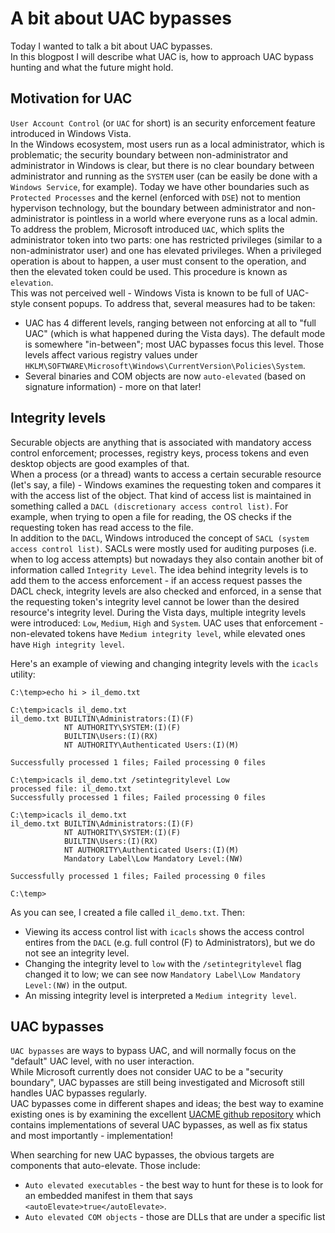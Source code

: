 # A bit about UAC bypasses
Today I wanted to talk a bit about UAC bypasses.  
In this blogpost I will describe what UAC is, how to approach UAC bypass hunting and what the future might hold.

## Motivation for UAC
`User Account Control` (or `UAC` for short) is an security enforcement feature introduced in Windows Vista.  
In the Windows ecosystem, most users run as a local administrator, which is problematic; the security boundary between non-administrator and administrator in Windows is clear, but there is no clear boundary between administrator and running as the `SYSTEM` user (can be easily be done with a `Windows Service`, for example). Today we have other boundaries such as `Protected Processes` and the kernel (enforced with `DSE`) not to mention hypervison technology, but the boundary between administrator and non-administrator is pointless in a world where everyone runs as a local admin.  
To address the problem, Microsoft introduced `UAC`, which splits the administrator token into two parts: one has restricted privileges (similar to a non-administrator user) and one has elevated privileges. When a privileged operation is about to happen, a user must consent to the operation, and then the elevated token could be used. This procedure is known as `elevation`.  
This was not perceived well - Windows Vista is known to be full of UAC-style consent popups. To address that, several measures had to be taken:
- UAC has 4 different levels, ranging between not enforcing at all to "full UAC" (which is what happened during the Vista days). The default mode is somewhere "in-between"; most UAC bypasses focus this level. Those levels affect various registry values under `HKLM\SOFTWARE\Microsoft\Windows\CurrentVersion\Policies\System`.
- Several binaries and COM objects are now `auto-elevated` (based on signature information) - more on that later!

## Integrity levels
Securable objects are anything that is associated with mandatory access control enforcement; processes, registry keys, process tokens and even desktop objects are good examples of that.  
When a process (or a thread) wants to access a certain securable resource (let's say, a file) - Windows examines the requesting token and compares it with the access list of the object. That kind of access list is maintained in something called a `DACL (discretionary access control list)`. For example, when trying to open a file for reading, the OS checks if the requesting token has read access to the file.  
In addition to the `DACL`, Windows introduced the concept of `SACL (system access control list)`. SACLs were mostly used for auditing purposes (i.e. when to log access attempts) but nowadays they also contain another bit of information called `Integrity Level`. The idea behind integrity levels is to add them to the access enforcement - if an access request passes the DACL check, integrity levels are also checked and enforced, in a sense that the requesting token's integrity level cannot be lower than the desired resource's integrity level. During the Vista days, multiple integrity levels were introduced: `Low`, `Medium`, `High` and `System`. UAC uses that enforcement - non-elevated tokens have `Medium integrity level`, while elevated ones have `High integrity level`.

Here's an example of viewing and changing integrity levels with the `icacls` utility:

```shell
C:\temp>echo hi > il_demo.txt

C:\temp>icacls il_demo.txt
il_demo.txt BUILTIN\Administrators:(I)(F)
            NT AUTHORITY\SYSTEM:(I)(F)
            BUILTIN\Users:(I)(RX)
            NT AUTHORITY\Authenticated Users:(I)(M)

Successfully processed 1 files; Failed processing 0 files

C:\temp>icacls il_demo.txt /setintegritylevel Low
processed file: il_demo.txt
Successfully processed 1 files; Failed processing 0 files

C:\temp>icacls il_demo.txt
il_demo.txt BUILTIN\Administrators:(I)(F)
            NT AUTHORITY\SYSTEM:(I)(F)
            BUILTIN\Users:(I)(RX)
            NT AUTHORITY\Authenticated Users:(I)(M)
            Mandatory Label\Low Mandatory Level:(NW)

Successfully processed 1 files; Failed processing 0 files

C:\temp>
```

As you can see, I created a file called `il_demo.txt`. Then:
- Viewing its access control list with `icacls` shows the access control entires from the `DACL` (e.g. full control (F) to Administrators), but we do not see an integrity level.
- Changing the integrity level to `low` with the `/setintegritylevel` flag changed it to low; we can see now `Mandatory Label\Low Mandatory Level:(NW)` in the output.
- An missing integrity level is interpreted a `Medium integrity level`.

## UAC bypasses
`UAC bypasses` are ways to bypass UAC, and will normally focus on the "default" UAC level, with no user interaction.  
While Microsoft currently does not consider UAC to be a "security boundary", UAC bypasses are still being investigated and Microsoft still handles UAC bypasses regularly.  
UAC bypasses come in different shapes and ideas; the best way to examine existing ones is by examining the excellent [UACME github repository](https://github.com/hfiref0x/UACME) which contains implementations of several UAC bypasses, as well as fix status and most importantly - implementation!

When searching for new UAC bypasses, the obvious targets are components that auto-elevate. Those include:
- `Auto elevated executables` - the best way to hunt for these is to look for an embedded manifest in them that says `<autoElevate>true</autoElevate>`.
- `Auto elevated COM objects` - those are DLLs that are under a specific list




